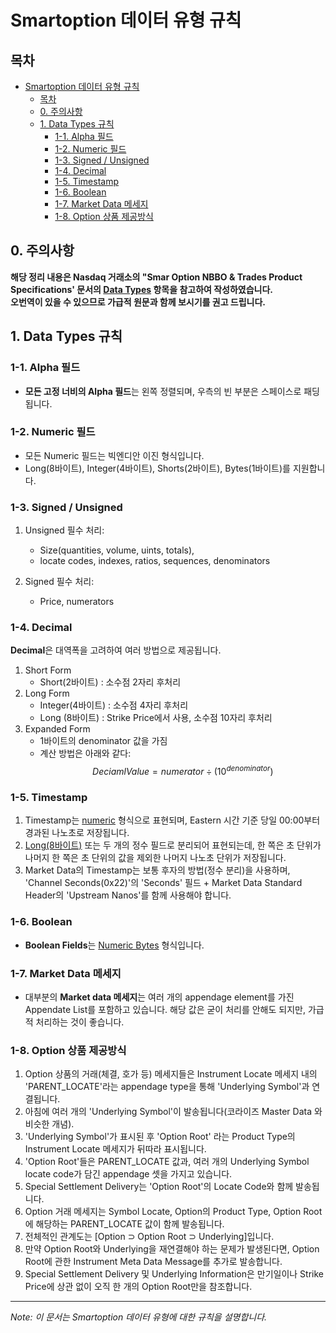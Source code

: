 # Smartoption 데이터 유형 규칙

## 목차
- [Smartoption 데이터 유형 규칙](#smartoption-데이터-유형-규칙)
  - [목차](#목차)
  - [0. 주의사항](#0-주의사항)
  - [1. Data Types 규칙](#1-data-types-규칙)
    - [1-1. Alpha 필드](#1-1-alpha-필드)
    - [1-2. Numeric 필드](#1-2-numeric-필드)
    - [1-3. Signed / Unsigned](#1-3-signed--unsigned)
    - [1-4. Decimal](#1-4-decimal)
    - [1-5. Timestamp](#1-5-timestamp)
    - [1-6. Boolean](#1-6-boolean)
    - [1-7. Market Data 메세지](#1-7-market-data-메세지)
    - [1-8. Option 상품 제공방식](#1-8-option-상품-제공방식)


## 0. 주의사항
__해당 정리 내용은 Nasdaq 거래소의 "Smar Option NBBO & Trades Product Specifications' 문서의 <u>Data Types</u> 항목을 참고하여 작성하였습니다.  
오번역이 있을 수 있으므로 가급적 원문과 함께 보시기를 권고 드립니다.__

## 1. Data Types 규칙
### 1-1. Alpha 필드  
- **모든 고정 너비의 Alpha 필드**는 왼쪽 정렬되며, 우측의 빈 부분은 스페이스로 패딩됩니다.
### 1-2. Numeric 필드
- 모든 Numeric 필드는 빅엔디안 이진 형식입니다.
- Long(8바이트), Integer(4바이트), Shorts(2바이트), Bytes(1바이트)를 지원합니다.

### 1-3. Signed / Unsigned
1) Unsigned 필수 처리:
   - Size(quantities, volume, uints, totals),
   - locate codes, indexes, ratios, sequences, denominators  
  
2) Signed 필수 처리:
   - Price, numerators  

### 1-4. Decimal
   **Decimal**은 대역폭을 고려하여 여러 방법으로 제공됩니다.
   1) Short Form 
      - Short(2바이트) : 소수점 2자리 후처리
   2) Long Form  
      - Integer(4바이트) : 소수점 4자리 후처리
      - Long (8바이트) : Strike Price에서 사용, 소수점 10자리 후처리
   3) Expanded Form 
      - 1바이트의 denominator 값을 가짐
      - 계산 방법은 아래와 같다:
      $${Deciaml Value} = numerator \div (10^{denominator})$$
      
### 1-5. Timestamp
   1) Timestamp는 [numeric](#1-2-numeric-필드) 형식으로 표현되며, Eastern 시간 기준 당일 00:00부터 경과된 나노초로 저장됩니다.
   2) [Long(8바이트)](#1-2-numeric-필드) 또는 두 개의 정수 필드로 분리되어 표현되는데, 한 쪽은 초 단위가 나머지 한 쪽은 초 단위의 값을 제외한 나머지 나노초 단위가 저장됩니다.
   3) Market Data의 Timestamp는 보통 후자의 방법(정수 분리)을 사용하며, 'Channel Seconds(0x22)'의 'Seconds' 필드 + Market Data Standard Header의 'Upstream Nanos'를 함께 사용해야 합니다.

### 1-6. Boolean
- **Boolean Fields**는 [Numeric Bytes](#1-2-numeric-필드) 형식입니다.

### 1-7. Market Data 메세지
- 대부분의 **Market data 메세지**는 여러 개의 appendage element를 가진 Appendate List를 포함하고 있습니다. 해당 값은 굳이 처리를 안해도 되지만, 가급적 처리하는 것이 좋습니다.  

### 1-8. Option 상품 제공방식
   1) Option 상품의 거래(체결, 호가 등) 메세지들은 Instrument Locate 메세지 내의 'PARENT_LOCATE'라는 appendage type을 통해 'Underlying Symbol'과 연결됩니다.
   2) 아침에 여러 개의 'Underlying Symbol'이 발송됩니다(코라이즈 Master Data 와 비슷한 개념).
   3) 'Underlying Symbol'가 표시된 후 'Option Root' 라는 Product Type의 Instrument Locate 메세지가 뒤따라 표시됩니다.
   4) 'Option Root'들은 PARENT_LOCATE 값과, 여러 개의 Underlying Symbol locate code가 담긴 appendage 셋을 가지고 있습니다.  
   5) Special Settlement Delivery는 'Option Root'의 Locate Code와 함께 발송됩니다.
   6) Option 거래 메세지는 Symbol Locate, Option의 Product Type, Option Root에 해당하는 PARENT_LOCATE 값이 함께 발송됩니다.
   7) 전체적인 관계도는 [Option ⊃ Option Root ⊃ Underlying]입니다.
   8) 만약 Option Root와 Underlying을 재연결해야 하는 문제가 발생된다면, Option Root에 관한 Instrument Meta Data Message를 추가로 발송합니다.
   9) Special Settlement Delivery 및 Underlying Information은 만기일이나 Strike Price에 상관 없이 오직 한 개의 Option Root만을 참조합니다.

---

*Note: 이 문서는 Smartoption 데이터 유형에 대한 규칙을 설명합니다.*
